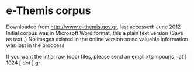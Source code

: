 e-Themis corpus
===============

Downloaded from http://www.e-themis.gov.gr, last accessed: June 2012
Initial corpus was in Microsoft Word format, this a plain text version (Save as text..)
No images existed in the online version so no valuable information was lost in the proccess

If you want the intial raw (doc) files, please send an email xtsimpouris [ at ] 1024 [ dot ] gr
